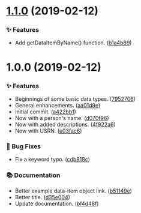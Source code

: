 # [1.1.0](https://github.com/wmfs/tymly-data-types/compare/v1.0.0...v1.1.0) (2019-02-12)


### ✨ Features

* Add getDataItemByName() function. ([b1a4b89](https://github.com/wmfs/tymly-data-types/commit/b1a4b89))

# 1.0.0 (2019-02-12)


### ✨ Features

* Beginnings of some basic data types. ([7952706](https://github.com/wmfs/tymly-data-types/commit/7952706))
* General enhancements. ([aa01d9e](https://github.com/wmfs/tymly-data-types/commit/aa01d9e))
* Initial commit. ([a422bb1](https://github.com/wmfs/tymly-data-types/commit/a422bb1))
* Now with a person's name. ([d070f96](https://github.com/wmfs/tymly-data-types/commit/d070f96))
* Now with added descriptions. ([4f922a6](https://github.com/wmfs/tymly-data-types/commit/4f922a6))
* Now with USRN. ([e03fac6](https://github.com/wmfs/tymly-data-types/commit/e03fac6))


### 🐛 Bug Fixes

* Fix a keyword typo. ([cdb818c](https://github.com/wmfs/tymly-data-types/commit/cdb818c))


### 📚 Documentation

* Better example data-item object link. ([b51149e](https://github.com/wmfs/tymly-data-types/commit/b51149e))
* Better title. ([d35e004](https://github.com/wmfs/tymly-data-types/commit/d35e004))
* Update documentation. ([bf4d48f](https://github.com/wmfs/tymly-data-types/commit/bf4d48f))
